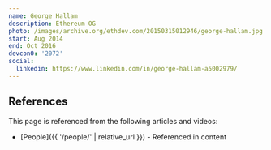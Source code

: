 ```yaml
---
name: George Hallam
description: Ethereum OG
photo: /images/archive.org/ethdev.com/20150315012946/george-hallam.jpg
start: Aug 2014
end: Oct 2016
devcon0: '2072'
social:
  linkedin: https://www.linkedin.com/in/george-hallam-a5002979/
---
```



## References

This page is referenced from the following articles and videos:

- [People]({{ '/people/' | relative_url }}) - Referenced in content